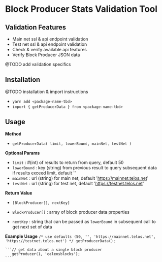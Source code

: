 # Block Producer Stats Validation Tool
## Validation Features

- Main net ssl & api endpoint validation
- Test net ssl & api endpoint validation
- Check & verify available api features
- Verify Block Producer JSON data

@TODO add validation specifics 

## Installation

@TODO installation & import instructions

- `yarn add <package-name-tbd>`
- `import { getProducerData } from <package-name-tbd>`

## Usage
  
  **Method**
  - `getProducerData( limit, lowerBound, mainNet, testNet )`
  
  **Optional Params**
  - `limit` : #(int) of results to return from query, default 50
  - `lowerBound` : key (string) from previous result to query subsequent data if results exceed limit, default '' 
  - `mainNet` : url (string) for main net, default 'https://mainnet.telos.net'
  - `testNet` : url (string) for test net, default 'https://testnet.telos.net'

  **Return Value**
  - `[BlockProducer[], nextKey]`
  
  - `BlockProducer[]` : array of block producer data properties
  - `nextKey` : string that can be passed as `lowerBound` in subsequent call to get next set of data

  **Example Usage**
    ```/* use defaults (50, '', 'https://mainnet.telos.net', 'https://testnet.telos.net') */
       getProducerData();
    ```

    ```// get data about a single block producer
       getProducer(1, 'caleosblocks');
    ```